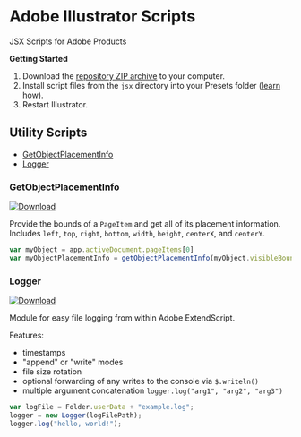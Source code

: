# Adobe Illustrator Scripts

JSX Scripts for Adobe Products

**Getting Started**

1. Download the [repository ZIP archive](https://github.com/joshbduncan/illustrator-scripts/archive/refs/heads/main.zip) to your computer.
2. Install script files from the `jsx` directory into your Presets folder ([learn how](https://www.marspremedia.com/software/how-to-adobe-cc)).
3. Restart Illustrator.

## Utility Scripts

- [GetObjectPlacementInfo](#getobjectplacementinfo)
- [Logger](#logger)

### GetObjectPlacementInfo

[![Download](https://img.shields.io/badge/Download-GetObjectPlacementInfo.jsxinc-blue.svg)](/jsx/utils/GetObjectPlacementInfo.jsxinc)

Provide the bounds of a `PageItem` and get all of its placement information. Includes `left`, `top`, `right`, `bottom`, `width`, `height`, `centerX`, and `centerY`.

```javascript
var myObject = app.activeDocument.pageItems[0]
var myObjectPlacementInfo = getObjectPlacementInfo(myObject.visibleBounds)
```


### Logger

[![Download](https://img.shields.io/badge/Download-Logger.jsxinc-blue.svg)](/jsx/utils/Logger.jsxinc)

Module for easy file logging from within Adobe ExtendScript.

Features:
- timestamps
- "append" or "write" modes
- file size rotation
- optional forwarding of any writes to the console via `$.writeln()`
- multiple argument concatenation `logger.log("arg1", "arg2", "arg3")`

```javascript
var logFile = Folder.userData + "example.log";
logger = new Logger(logFilePath);
logger.log("hello, world!");
```